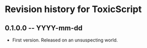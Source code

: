 # Revision history for ToxicScript

## 0.1.0.0 -- YYYY-mm-dd

* First version. Released on an unsuspecting world.
